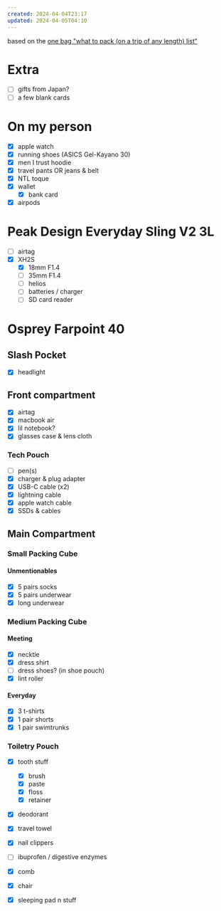 ```yaml
---
created: 2024-04-04T23:17
updated: 2024-04-05T04:10
---
```

based on the [one bag "what to pack (on a trip of any length) list"](https://www.onebag.com/popups/what2pack.pdf)
# Extra
- [ ] gifts from Japan?
- [ ] a few blank cards
# On my person
- [x] apple watch
- [x] running shoes (ASICS Gel-Kayano 30)
- [x] men I trust hoodie
- [x] travel pants OR jeans & belt
- [x] NTL toque
- [x] wallet
	- [x] bank card
- [x] airpods
# Peak Design Everyday Sling V2 3L
- [ ] airtag
- [x] XH2S
	- [x] 18mm F1.4
	- [ ] 35mm F1.4
	- [ ] helios
	- [ ] batteries / charger
	- [ ] SD card reader
# Osprey Farpoint 40
## Slash Pocket
- [x] headlight
## Front compartment
- [x] airtag
- [x] macbook air
- [x] lil notebook?
- [x] glasses case & lens cloth
### Tech Pouch
- [ ] pen(s)
- [x] charger & plug adapter
- [x] USB-C cable (x2)
- [x] lightning cable
- [x] apple watch cable
- [x] SSDs & cables
## Main Compartment
### Small Packing Cube
#### Unmentionables
- [x] 5 pairs socks
- [x] 5 pairs underwear 
- [x] long underwear
### Medium Packing Cube
#### Meeting
- [x] necktie
- [x] dress shirt
- [ ] dress shoes? (in shoe pouch)
- [x] lint roller
#### Everyday
- [x] 3 t-shirts
- [x] 1 pair shorts
- [x] 1 pair swimtrunks
### Toiletry Pouch
- [x] tooth stuff
	- [x] brush
	- [x] paste
	- [x] floss
	- [x] retainer
- [x] deodorant
- [x] travel towel
- [x] nail clippers
- [ ] ibuprofen / digestive enzymes
- [x] comb

- [x] chair
- [x] sleeping pad n stuff